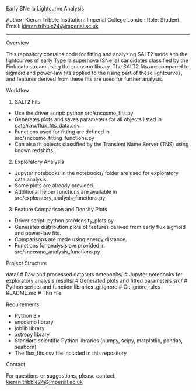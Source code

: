 Early SNe Ia Lightcurve Analysis

Author: Kieran Tribble
Institution: Imperial College London
Role: Student
Email: [kieran.tribble24@imperial.ac.uk](mailto:kieran.tribble24@imperial.ac.uk)

---

Overview

This repository contains code for fitting and analyzing SALT2 models to the lightcurves of early Type Ia supernova (SNe Ia) candidates classified by the Fink data stream using the sncosmo library. The SALT2 fits are compared to sigmoid and power-law fits applied to the rising part of these lightcurves, and features derived from these fits are used for further analysis.


Workflow

1. SALT2 Fits

- Use the driver script:
  python src/sncosmo\_fits.py
- Generates plots and saves parameters for all objects listed in data/raw/flux\_fits\_data.csv.
- Functions used for fitting are defined in src/sncosmo\_fitting\_functions.py
- Can also fit objects classified by the Transient Name Server (TNS) using known redshifts.

2. Exploratory Analysis

- Jupyter notebooks in the notebooks/ folder are used for exploratory data analysis.
- Some plots are already provided.
- Additional helper functions are available in src/exploratory\_analysis\_functions.py

3. Feature Comparison and Density Plots

- Driver script:
  python src/density\_plots.py
- Generates distribution plots of features derived from early flux sigmoid and power-law fits.
- Comparisons are made using energy distance.
- Functions for analysis are provided in src/sncosmo\_analysis\_functions.py


Project Structure

data/             # Raw and processed datasets
notebooks/        # Jupyter notebooks for exploratory analysis
results/          # Generated plots and fitted parameters
src/              # Python scripts and function libraries
.gitignore        # Git ignore rules
README.md         # This file


Requirements

- Python 3.x
- sncosmo library
- joblib library
- astropy library
- Standard scientific Python libraries (numpy, scipy, matplotlib, pandas, seaborn)
- The flux_fits.csv file included in this repository


Contact

For questions or suggestions, please contact: [kieran.tribble24@imperial.ac.uk](mailto:kieran.tribble24@imperial.ac.uk)

